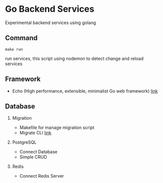 # Go Backend Services

Experimental backend services using golang

## Command

`make run `

run services, this script using nodemon to detect change and reload services

## Framework

- Echo (High performance, extensible, minimalist Go web framework) [link](https://echo.labstack.com/docs)

## Database

1. Migration

   - Makefile for manage migration script
   - Migrate CLI [link](https://github.com/golang-migrate/migrate/tree/master/cmd/migrate)

2. PostgreSQL

   - Connect Database
   - Simple CRUD

3. Redis

   - Connect Redis Server
